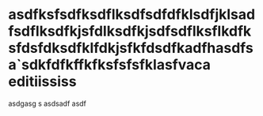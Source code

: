 asdfksfsdfksdflksdfsdfdfklsdfjklsadfsdflksdfkjsfdlksdfkjsdfsdflksflkdfksfdsfdksdfklfdkjsfkfdsdfkadfhasdfsa`sdkfdfkffkfksfsfsfklasfvaca
editiississ
=====
asdgasg s
asdsadf
asdf
